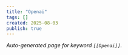 ```yaml
---
title: "Openai"
tags: []
created: 2025-08-03
publish: true
---
```


_Auto-generated page for keyword `[[Openai]]`._
